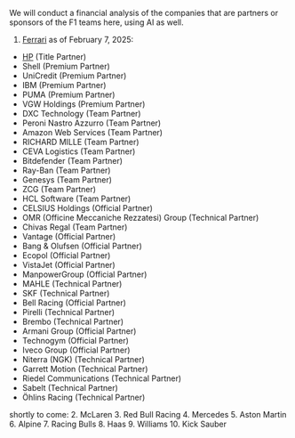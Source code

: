 We will conduct a financial analysis of the companies that are partners or sponsors of the F1 teams here, using AI as well.

1. [Ferrari](https://www.ferrari.com/en-EN/formula1/partners) as of February 7, 2025:
- [HP](reports/hp_2024.md) (Title Partner)
- Shell (Premium Partner)
- UniCredit (Premium Partner)
- IBM (Premium Partner)
- PUMA (Premium Partner)
- VGW Holdings (Premium Partner)
- DXC Technology (Team Partner)
- Peroni Nastro Azzurro (Team Partner)
- Amazon Web Services (Team Partner)
- RICHARD MILLE (Team Partner)
- CEVA Logistics (Team Partner)
- Bitdefender (Team Partner)
- Ray-Ban (Team Partner)
- Genesys (Team Partner)
- ZCG (Team Partner)
- HCL Software (Team Partner)
- CELSIUS Holdings (Official Partner)
- OMR (Officine Meccaniche Rezzatesi) Group (Technical Partner)
- Chivas Regal (Team Partner)
- Vantage (Official Partner)
- Bang & Olufsen (Official Partner)
- Ecopol (Official Partner)
- VistaJet (Official Partner)
- ManpowerGroup (Official Partner)
- MAHLE (Technical Partner)
- SKF (Technical Partner)
- Bell Racing (Official Partner)
- Pirelli (Technical Partner)
- Brembo (Technical Partner)
- Armani Group (Official Partner)
- Technogym (Official Partner)
- Iveco Group (Official Partner)
- Niterra (NGK) (Technical Partner)
- Garrett Motion (Technical Partner)
- Riedel Communications (Technical Partner)
- Sabelt (Technical Partner)
- Öhlins Racing (Technical Partner)

shortly to come:
2. McLaren
3. Red Bull Racing
4. Mercedes
5. Aston Martin
6. Alpine
7. Racing Bulls
8. Haas
9. Williams
10. Kick Sauber